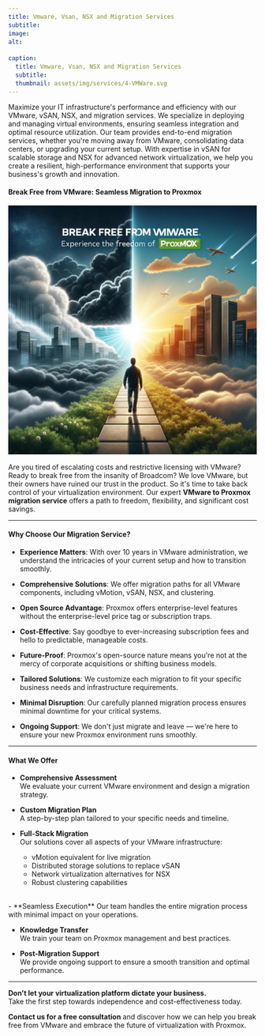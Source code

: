 ```yaml
---
title: Vmware, Vsan, NSX and Migration Services
subtitle: 
image: 
alt: 

caption:
  title: Vmware, Vsan, NSX and Migration Services
  subtitle: 
  thumbnail: assets/img/services/4-VMWare.svg
---
```

Maximize your IT infrastructure's performance and efficiency with our VMware, vSAN, NSX, and migration services. We specialize in deploying and managing virtual environments, ensuring seamless integration and optimal resource utilization. Our team provides end-to-end migration services, whether you're moving away from VMware, consolidating data centers, or upgrading your current setup. With expertise in vSAN for scalable storage and NSX for advanced network virtualization, we help you create a resilient, high-performance environment that supports your business's growth and innovation.

#### Break Free from VMware: Seamless Migration to Proxmox

<div style="text-align: center;">
  <img 
    src="assets/img/services/4-vmwareprox.jpg" 
    alt="AI generated photo of breaking free from VMware" 
    style="max-width: 100%; height: auto; display: inline-block;"
  >
</div>


Are you tired of escalating costs and restrictive licensing with VMware? Ready to break free from the insanity of Broadcom? We love VMware, but their owners have ruined our trust in the product. So it's time to take back control of your virtualization environment. Our expert **VMware to Proxmox migration service** offers a path to freedom, flexibility, and significant cost savings.

---

#### **Why Choose Our Migration Service?**

- **Experience Matters**: With over 10 years in VMware administration, we understand the intricacies of your current setup and how to transition smoothly.  

- **Comprehensive Solutions**: We offer migration paths for all VMware components, including vMotion, vSAN, NSX, and clustering.  

- **Open Source Advantage**: Proxmox offers enterprise-level features without the enterprise-level price tag or subscription traps.  

- **Cost-Effective**: Say goodbye to ever-increasing subscription fees and hello to predictable, manageable costs.  

- **Future-Proof**: Proxmox's open-source nature means you're not at the mercy of corporate acquisitions or shifting business models.  

- **Tailored Solutions**: We customize each migration to fit your specific business needs and infrastructure requirements.  

- **Minimal Disruption**: Our carefully planned migration process ensures minimal downtime for your critical systems.  

- **Ongoing Support**: We don't just migrate and leave — we're here to ensure your new Proxmox environment runs smoothly.  

---

#### **What We Offer**

- **Comprehensive Assessment**  
  We evaluate your current VMware environment and design a migration strategy.  

- **Custom Migration Plan**  
  A step-by-step plan tailored to your specific needs and timeline.  

- **Full-Stack Migration**  
  Our solutions cover all aspects of your VMware infrastructure:
  - vMotion equivalent for live migration  
  - Distributed storage solutions to replace vSAN  
  - Network virtualization alternatives for NSX  
  - Robust clustering capabilities  
<br>
- **Seamless Execution**  
  Our team handles the entire migration process with minimal impact on your operations.  

- **Knowledge Transfer**  
  We train your team on Proxmox management and best practices.  

- **Post-Migration Support**  
  We provide ongoing support to ensure a smooth transition and optimal performance.  

---

**Don't let your virtualization platform dictate your business.**  
Take the first step towards independence and cost-effectiveness today.

**Contact us for a free consultation** and discover how we can help you break free from VMware and embrace the future of virtualization with Proxmox.
